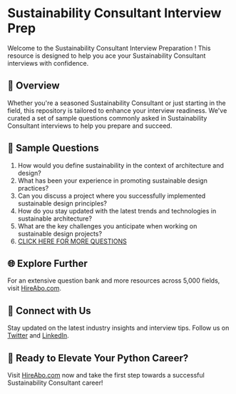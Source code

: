 # Sustainability Consultant Interview Prep

Welcome to the Sustainability Consultant Interview Preparation ! This resource is designed to help you ace your Sustainability Consultant interviews with confidence.

## 🚀 Overview

Whether you're a seasoned Sustainability Consultant or just starting in the field, this repository is tailored to enhance your interview readiness. We've curated a set of sample questions commonly asked in Sustainability Consultant interviews to help you prepare and succeed.

## 📝 Sample Questions

1. How would you define sustainability in the context of architecture and design?
2. What has been your experience in promoting sustainable design practices?
3. Can you discuss a project where you successfully implemented sustainable design principles?
4. How do you stay updated with the latest trends and technologies in sustainable architecture?
5. What are the key challenges you anticipate when working on sustainable design projects?
6. [CLICK HERE FOR MORE QUESTIONS](https://hireabo.com/job/6_3_9/Sustainability%20Consultant)

## 🌐 Explore Further

For an extensive question bank and more resources across 5,000 fields, visit [HireAbo.com](https://www.hireabo.com).

## 📱 Connect with Us

Stay updated on the latest industry insights and interview tips. Follow us on [Twitter](https://twitter.com/hireabo) and [LinkedIn](https://www.linkedin.com/in/hire-abo-3609972a8/).

## 🚀 Ready to Elevate Your Python Career?

Visit [HireAbo.com](https://www.hireabo.com) now and take the first step towards a successful Sustainability Consultant career!